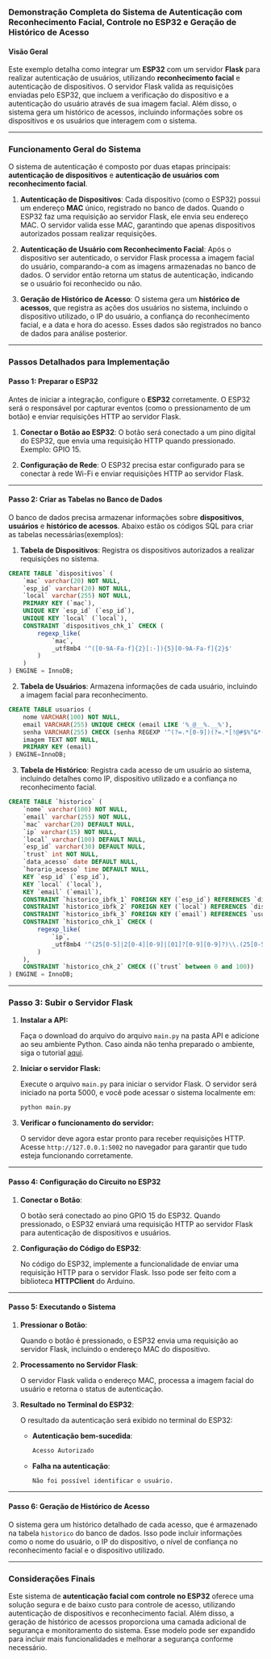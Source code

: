 ### Demonstração Completa do Sistema de Autenticação com Reconhecimento Facial, Controle no ESP32 e Geração de Histórico de Acesso

#### Visão Geral
Este exemplo detalha como integrar um **ESP32** com um servidor **Flask** para realizar autenticação de usuários, utilizando **reconhecimento facial** e autenticação de dispositivos. O servidor Flask valida as requisições enviadas pelo ESP32, que incluem a verificação do dispositivo e a autenticação do usuário através de sua imagem facial. Além disso, o sistema gera um histórico de acessos, incluindo informações sobre os dispositivos e os usuários que interagem com o sistema.

---

### Funcionamento Geral do Sistema

O sistema de autenticação é composto por duas etapas principais: **autenticação de dispositivos** e **autenticação de usuários com reconhecimento facial**. 

1. **Autenticação de Dispositivos**: 
   Cada dispositivo (como o ESP32) possui um endereço **MAC** único, registrado no banco de dados. Quando o ESP32 faz uma requisição ao servidor Flask, ele envia seu endereço MAC. O servidor valida esse MAC, garantindo que apenas dispositivos autorizados possam realizar requisições.
   
2. **Autenticação de Usuário com Reconhecimento Facial**:
   Após o dispositivo ser autenticado, o servidor Flask processa a imagem facial do usuário, comparando-a com as imagens armazenadas no banco de dados. O servidor então retorna um status de autenticação, indicando se o usuário foi reconhecido ou não.

3. **Geração de Histórico de Acesso**:
   O sistema gera um **histórico de acessos**, que registra as ações dos usuários no sistema, incluindo o dispositivo utilizado, o IP do usuário, a confiança do reconhecimento facial, e a data e hora do acesso. Esses dados são registrados no banco de dados para análise posterior.

---

### Passos Detalhados para Implementação

#### **Passo 1: Preparar o ESP32**

Antes de iniciar a integração, configure o **ESP32** corretamente. O ESP32 será o responsável por capturar eventos (como o pressionamento de um botão) e enviar requisições HTTP ao servidor Flask.

1. **Conectar o Botão ao ESP32**:
   O botão será conectado a um pino digital do ESP32, que envia uma requisição HTTP quando pressionado. Exemplo: GPIO 15.

2. **Configuração de Rede**:
   O ESP32 precisa estar configurado para se conectar à rede Wi-Fi e enviar requisições HTTP ao servidor Flask.

---

#### **Passo 2: Criar as Tabelas no Banco de Dados**

O banco de dados precisa armazenar informações sobre **dispositivos**, **usuários** e **histórico de acessos**. Abaixo estão os códigos SQL para criar as tabelas necessárias(exemplos):

1. **Tabela de Dispositivos**: Registra os dispositivos autorizados a realizar requisições no sistema.

```sql
CREATE TABLE `dispositivos` (
    `mac` varchar(20) NOT NULL, 
    `esp_id` varchar(20) NOT NULL, 
    `local` varchar(255) NOT NULL,
    PRIMARY KEY (`mac`),
    UNIQUE KEY `esp_id` (`esp_id`),
    UNIQUE KEY `local` (`local`),
    CONSTRAINT `dispositivos_chk_1` CHECK (
        regexp_like(
            `mac`,
            _utf8mb4 '^([0-9A-Fa-f]{2}[:-]){5}[0-9A-Fa-f]{2}$'  
        )
    )
) ENGINE = InnoDB;
```

2. **Tabela de Usuários**: Armazena informações de cada usuário, incluindo a imagem facial para reconhecimento.

```sql
CREATE TABLE usuarios (
    nome VARCHAR(100) NOT NULL,  
    email VARCHAR(255) UNIQUE CHECK (email LIKE '%_@__%.__%'),  
    senha VARCHAR(255) CHECK (senha REGEXP '^(?=.*[0-9])(?=.*[!@#$%^&*(),.?":{}|<>]).{8,}$'),  
    imagem TEXT NOT NULL,
    PRIMARY KEY (email)
) ENGINE=InnoDB;
```

3. **Tabela de Histórico**: Registra cada acesso de um usuário ao sistema, incluindo detalhes como IP, dispositivo utilizado e a confiança no reconhecimento facial.

```sql
CREATE TABLE `historico` (
    `nome` varchar(100) NOT NULL,  
    `email` varchar(255) NOT NULL,  
    `mac` varchar(20) DEFAULT NULL,  
    `ip` varchar(15) NOT NULL,  
    `local` varchar(100) DEFAULT NULL,  
    `esp_id` varchar(30) DEFAULT NULL,  
    `trust` int NOT NULL,  
    `data_acesso` date DEFAULT NULL,  
    `horario_acesso` time DEFAULT NULL, 
    KEY `esp_id` (`esp_id`),
    KEY `local` (`local`),
    KEY `email` (`email`),
    CONSTRAINT `historico_ibfk_1` FOREIGN KEY (`esp_id`) REFERENCES `dispositivos` (`esp_id`) ON DELETE SET NULL,
    CONSTRAINT `historico_ibfk_2` FOREIGN KEY (`local`) REFERENCES `dispositivos` (`local`) ON DELETE SET NULL,
    CONSTRAINT `historico_ibfk_3` FOREIGN KEY (`email`) REFERENCES `usuarios` (`email`) ON DELETE CASCADE,
    CONSTRAINT `historico_chk_1` CHECK (
        regexp_like(
            `ip`,
            _utf8mb4 '^(25[0-5]|2[0-4][0-9]|[01]?[0-9][0-9]?)\\.(25[0-5]|2[0-4][0-9]|[01]?[0-9][0-9]?)\\.(25[0-5]|2[0-4][0-9]|[01]?[0-9][0-9]?)\\.(25[0-5]|2[0-4][0-9]|[01]?[0-9][0-9]?)$'  
        )
    ),
    CONSTRAINT `historico_chk_2` CHECK ((`trust` between 0 and 100))  
) ENGINE = InnoDB;
```

---

### **Passo 3: Subir o Servidor Flask**

1. **Instalar a API:**

   Faça o download do arquivo do arquivo `main.py` na pasta API e adicione ao seu ambiente Python. Caso ainda não tenha preparado o ambiente, siga o tutorial [aqui](https://github.com/Isac-TecAutomation/controle-de-acesso-por-imagem/blob/main/README.md).

2. **Iniciar o servidor Flask:**

   Execute o arquivo `main.py` para iniciar o servidor Flask. O servidor será iniciado na porta 5000, e você pode acessar o sistema localmente em:

   ```bash
   python main.py
   ```

3. **Verificar o funcionamento do servidor:**

   O servidor deve agora estar pronto para receber requisições HTTP. Acesse `http://127.0.0.1:5002` no navegador para garantir que tudo esteja funcionando corretamente.

---

#### **Passo 4: Configuração do Circuito no ESP32**

1. **Conectar o Botão**:

   O botão será conectado ao pino GPIO 15 do ESP32. Quando pressionado, o ESP32 enviará uma requisição HTTP ao servidor Flask para autenticação de dispositivos e usuários.

2. **Configuração do Código do ESP32**:

   No código do ESP32, implemente a funcionalidade de enviar uma requisição HTTP para o servidor Flask. Isso pode ser feito com a biblioteca **HTTPClient** do Arduino.

---

#### **Passo 5: Executando o Sistema**

1. **Pressionar o Botão**:

   Quando o botão é pressionado, o ESP32 envia uma requisição ao servidor Flask, incluindo o endereço MAC do dispositivo.

2. **Processamento no Servidor Flask**:

   O servidor Flask valida o endereço MAC, processa a imagem facial do usuário e retorna o status de autenticação.

3. **Resultado no Terminal do ESP32**:

   O resultado da autenticação será exibido no terminal do ESP32:

   - **Autenticação bem-sucedida**:

     ```bash
     Acesso Autorizado
     ```

   - **Falha na autenticação**:

     ```bash
     Não foi possível identificar o usuário.
     ```

---

#### **Passo 6: Geração de Histórico de Acesso**

O sistema gera um histórico detalhado de cada acesso, que é armazenado na tabela `historico` do banco de dados. Isso pode incluir informações como o nome do usuário, o IP do dispositivo, o nível de confiança no reconhecimento facial e o dispositivo utilizado. 

---

### Considerações Finais

Este sistema de **autenticação facial com controle no ESP32** oferece uma solução segura e de baixo custo para controle de acesso, utilizando autenticação de dispositivos e reconhecimento facial. Além disso, a geração de histórico de acessos proporciona uma camada adicional de segurança e monitoramento do sistema. Esse modelo pode ser expandido para incluir mais funcionalidades e melhorar a segurança conforme necessário.